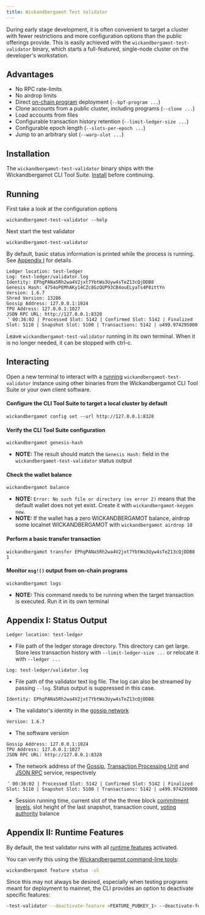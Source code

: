 ```yaml
---
title: Wickandbergamot Test Validator
---
```


During early stage development, it is often convenient to target a cluster with
fewer restrictions and more configuration options than the public offerings
provide. This is easily achieved with the `wickandbergamot-test-validator` binary, which
starts a full-featured, single-node cluster on the developer's workstation.

## Advantages

- No RPC rate-limits
- No airdrop limits
- Direct [on-chain program](on-chain-programs/overview) deployment
  (`--bpf-program ...`)
- Clone accounts from a public cluster, including programs (`--clone ...`)
- Load accounts from files
- Configurable transaction history retention (`--limit-ledger-size ...`)
- Configurable epoch length (`--slots-per-epoch ...`)
- Jump to an arbitrary slot (`--warp-slot ...`)

## Installation

The `wickandbergamot-test-validator` binary ships with the Wickandbergamot CLI Tool Suite.
[Install](/cli/install-wickandbergamot-cli-tools) before continuing.

## Running

First take a look at the configuration options

```
wickandbergamot-test-validator --help
```

Next start the test validator

```
wickandbergamot-test-validator
```

By default, basic status information is printed while the process is running.
See [Appendix I](#appendix-i-status-output) for details

```
Ledger location: test-ledger
Log: test-ledger/validator.log
Identity: EPhgPANa5Rh2wa4V2jxt7YbtWa3Uyw4sTeZ13cQjDDB8
Genesis Hash: 4754oPEMhAKy14CZc8GzQUP93CB4ouELyaTs4P8ittYn
Version: 1.6.7
Shred Version: 13286
Gossip Address: 127.0.0.1:1024
TPU Address: 127.0.0.1:1027
JSON RPC URL: http://127.0.0.1:8328
⠈ 00:36:02 | Processed Slot: 5142 | Confirmed Slot: 5142 | Finalized Slot: 5110 | Snapshot Slot: 5100 | Transactions: 5142 | ◎499.974295000
```

Leave `wickandbergamot-test-validator` running in its own terminal. When it is no longer
needed, it can be stopped with ctrl-c.

## Interacting

Open a new terminal to interact with a [running](#running) `wickandbergamot-test-validator`
instance using other binaries from the Wickandbergamot CLI Tool Suite or your own client
software.

#### Configure the CLI Tool Suite to target a local cluster by default

```
wickandbergamot config set --url http://127.0.0.1:8328
```

#### Verify the CLI Tool Suite configuration

```
wickandbergamot genesis-hash
```

- **NOTE:** The result should match the `Genesis Hash:` field in the
  `wickandbergamot-test-validator` status output

#### Check the wallet balance

```
wickandbergamot balance
```

- **NOTE:** `Error: No such file or directory (os error 2)` means that the default
  wallet does not yet exist. Create it with `wickandbergamot-keygen new`.
- **NOTE:** If the wallet has a zero WICKANDBERGAMOT balance, airdrop some localnet WICKANDBERGAMOT with
  `wickandbergamot airdrop 10`

#### Perform a basic transfer transaction

```
wickandbergamot transfer EPhgPANa5Rh2wa4V2jxt7YbtWa3Uyw4sTeZ13cQjDDB8 1
```

#### Monitor `msg!()` output from on-chain programs

```
wickandbergamot logs
```

- **NOTE:** This command needs to be running when the target transaction is
  executed. Run it in its own terminal

## Appendix I: Status Output

```
Ledger location: test-ledger
```

- File path of the ledger storage directory. This directory can get large. Store
  less transaction history with `--limit-ledger-size ...` or relocate it with
  `--ledger ...`

```
Log: test-ledger/validator.log
```

- File path of the validator text log file. The log can also be streamed by
  passing `--log`. Status output is suppressed in this case.

```
Identity: EPhgPANa5Rh2wa4V2jxt7YbtWa3Uyw4sTeZ13cQjDDB8
```

- The validator's identity in the [gossip network](/validator/gossip#gossip-overview)

```
Version: 1.6.7
```

- The software version

```
Gossip Address: 127.0.0.1:1024
TPU Address: 127.0.0.1:1027
JSON RPC URL: http://127.0.0.1:8328
```

- The network address of the [Gossip](/validator/gossip#gossip-overview),
  [Transaction Processing Unit](/validator/tpu) and [JSON RPC](clients/jsonrpc-api#json-rpc-api-reference)
  service, respectively

```
⠈ 00:36:02 | Processed Slot: 5142 | Confirmed Slot: 5142 | Finalized Slot: 5110 | Snapshot Slot: 5100 | Transactions: 5142 | ◎499.974295000
```

- Session running time, current slot of the the three block
  [commitment levels](clients/jsonrpc-api#configuring-state-commitment),
  slot height of the last snapshot, transaction count,
  [voting authority](/running-validator/vote-accounts#vote-authority) balance

## Appendix II: Runtime Features

By default, the test validator runs with all [runtime features](programming-model/runtime#features) activated.

You can verify this using the [Wickandbergamot command-line tools](cli/install-wickandbergamot-cli-tools.md):

```bash
wickandbergamot feature status -ul
```

Since this may not always be desired, especially when testing programs meant for deployment to mainnet, the CLI provides an option to deactivate specific features:

```bash
-test-validator --deactivate-feature <FEATURE_PUBKEY_1> --deactivate-feature <FEATURE_PUBKEY_2>
```

